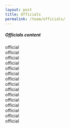 ```yaml
---
layout: post
title: Officials
permalink: /team/officials/
---
```


##### Officials content

<div class="pure-g">
  <div class="pure-u-1 pure-u-md-1-5 headshot"><div class="l_box">official</div></div>
  <div class="pure-u-1 pure-u-md-1-5 headshot"><div class="l_box">official</div></div>
  <div class="pure-u-1 pure-u-md-1-5 headshot"><div class="l_box">official</div></div>
  <div class="pure-u-1 pure-u-md-1-5 headshot"><div class="l_box">official</div></div>
  <div class="pure-u-1 pure-u-md-1-5 headshot"><div class="l_box">official</div></div>
  <div class="pure-u-1 pure-u-md-1-5 headshot"><div class="l_box">official</div></div>
  <div class="pure-u-1 pure-u-md-1-5 headshot"><div class="l_box">official</div></div>
  <div class="pure-u-1 pure-u-md-1-5 headshot"><div class="l_box">official</div></div>
  <div class="pure-u-1 pure-u-md-1-5 headshot"><div class="l_box">official</div></div>
  <div class="pure-u-1 pure-u-md-1-5 headshot"><div class="l_box">official</div></div>
  <div class="pure-u-1 pure-u-md-1-5 headshot"><div class="l_box">official</div></div>
  <div class="pure-u-1 pure-u-md-1-5 headshot"><div class="l_box">official</div></div>
  <div class="pure-u-1 pure-u-md-1-5 headshot"><div class="l_box">official</div></div>
  <div class="pure-u-1 pure-u-md-1-5 headshot"><div class="l_box">official</div></div>
  <div class="pure-u-1 pure-u-md-1-5 headshot"><div class="l_box">official</div></div>
</div>
